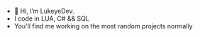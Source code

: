 - 👋 Hi, I’m LukeyeDev.
- I code in LUA, C# && SQL
- You'll find me working on the most random projects normally

<!---
LukeyeDev/LukeyeDev is a ✨ special ✨ repository because its `README.md` (this file) appears on your GitHub profile.
You can click the Preview link to take a look at your changes.
--->

